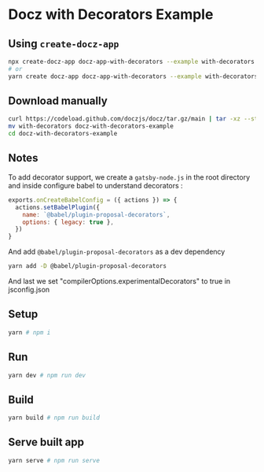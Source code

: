 # Docz with Decorators Example

## Using `create-docz-app`

```sh
npx create-docz-app docz-app-with-decorators --example with-decorators
# or
yarn create docz-app docz-app-with-decorators --example with-decorators
```

## Download manually

```sh
curl https://codeload.github.com/doczjs/docz/tar.gz/main | tar -xz --strip=2 docz-main/examples/with-decorators
mv with-decorators docz-with-decorators-example
cd docz-with-decorators-example
```

## Notes

To add decorator support, we create a `gatsby-node.js` in the root directory and inside configure babel to understand decorators :

```js
exports.onCreateBabelConfig = ({ actions }) => {
  actions.setBabelPlugin({
    name: `@babel/plugin-proposal-decorators`,
    options: { legacy: true },
  })
}
```

And add `@babel/plugin-proposal-decorators` as a dev dependency

```sh
yarn add -D @babel/plugin-proposal-decorators
```

And last we set "compilerOptions.experimentalDecorators" to true in jsconfig.json

## Setup

```sh
yarn # npm i
```

## Run

```sh
yarn dev # npm run dev
```

## Build

```sh
yarn build # npm run build
```

## Serve built app

```sh
yarn serve # npm run serve
```
